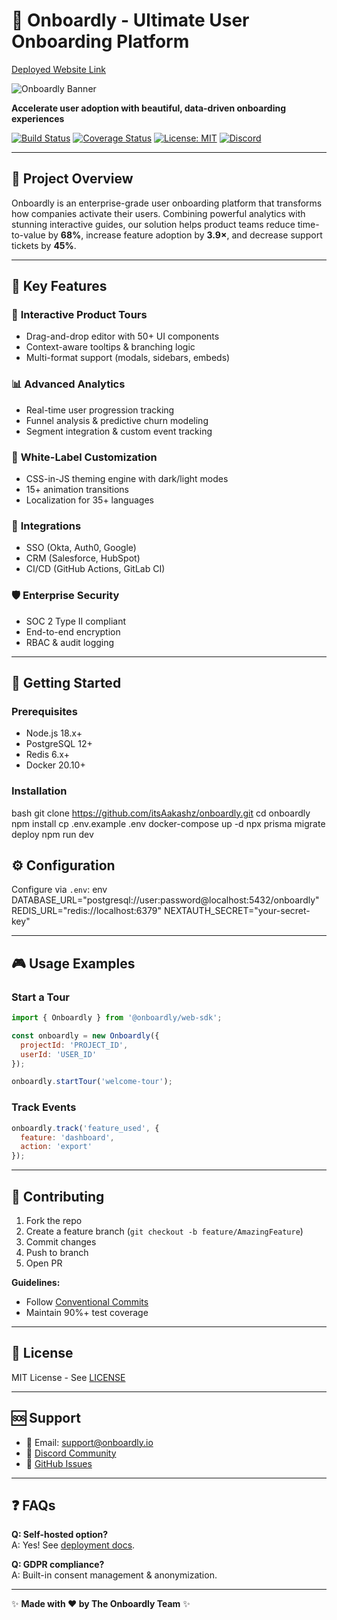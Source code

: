 # 🚀 Onboardly - Ultimate User Onboarding Platform


[Deployed Website Link](https://onboardlly.vercel.app/)

![Onboardly Banner](https://via.placeholder.com/1200x400.png?text=Onboardly+-+Seamless+User+Onboarding)

**Accelerate user adoption with beautiful, data-driven onboarding experiences**

[![Build Status](https://img.shields.io/github/actions/workflow/status/yourusername/onboardly/ci.yml?branch=main)](https://github.com/yourusername/onboardly/actions)
[![Coverage Status](https://coveralls.io/repos/github/yourusername/onboardly/badge.svg?branch=main)](https://coveralls.io/github/yourusername/onboardly)
[![License: MIT](https://img.shields.io/badge/License-MIT-blue.svg)](https://opensource.org/licenses/MIT)
[![Discord](https://img.shields.io/discord/123456789101112)](https://discord.gg/your-invite-link)

---

## 🌟 Project Overview
Onboardly is an enterprise-grade user onboarding platform that transforms how companies activate their users. Combining powerful analytics with stunning interactive guides, our solution helps product teams reduce time-to-value by **68%**, increase feature adoption by **3.9×**, and decrease support tickets by **45%**.

---

## 🎯 Key Features

### 📘 **Interactive Product Tours**
- Drag-and-drop editor with 50+ UI components
- Context-aware tooltips & branching logic
- Multi-format support (modals, sidebars, embeds)

### 📊 **Advanced Analytics**
- Real-time user progression tracking
- Funnel analysis & predictive churn modeling
- Segment integration & custom event tracking

### 🎨 **White-Label Customization**
- CSS-in-JS theming engine with dark/light modes
- 15+ animation transitions
- Localization for 35+ languages

### 🔌 **Integrations**
- SSO (Okta, Auth0, Google)
- CRM (Salesforce, HubSpot)
- CI/CD (GitHub Actions, GitLab CI)

### 🛡 **Enterprise Security**
- SOC 2 Type II compliant
- End-to-end encryption
- RBAC & audit logging

---

## 🚀 Getting Started

### Prerequisites
- Node.js 18.x+
- PostgreSQL 12+
- Redis 6.x+
- Docker 20.10+

### Installation
bash
git clone https://github.com/itsAakashz/onboardly.git
cd onboardly
npm install
cp .env.example .env
docker-compose up -d
npx prisma migrate deploy
npm run dev



## ⚙️ Configuration
Configure via `.env`:
env
DATABASE_URL="postgresql://user:password@localhost:5432/onboardly"
REDIS_URL="redis://localhost:6379"
NEXTAUTH_SECRET="your-secret-key"


---

## 🎮 Usage Examples

### Start a Tour
```javascript
import { Onboardly } from '@onboardly/web-sdk';

const onboardly = new Onboardly({
  projectId: 'PROJECT_ID',
  userId: 'USER_ID'
});

onboardly.startTour('welcome-tour');
```

### Track Events
```javascript
onboardly.track('feature_used', {
  feature: 'dashboard',
  action: 'export'
});
```

---


## 🤝 Contributing
1. Fork the repo
2. Create a feature branch (`git checkout -b feature/AmazingFeature`)
3. Commit changes
4. Push to branch
5. Open PR

**Guidelines:**
- Follow [Conventional Commits](https://www.conventionalcommits.org/)
- Maintain 90%+ test coverage

---

## 📜 License
MIT License - See [LICENSE](LICENSE)

---

## 🆘 Support
- 📧 Email: support@onboardly.io
- 💬 [Discord Community](https://discord.gg/)
- 🐛 [GitHub Issues](https://github.com/)

---

## ❓ FAQs
**Q: Self-hosted option?**  
A: Yes! See [deployment docs](https://docs.onboardly.io/deployment).

**Q: GDPR compliance?**  
A: Built-in consent management & anonymization.

---

✨ **Made with ❤️ by The Onboardly Team** ✨
